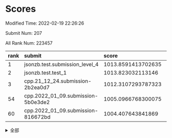 # Scores

Modified Time: 2022-02-19 22:26:26

Submit Num: 207

All Rank Num: 223457

| rank |               submit               |       score        |       sigma        | pk_num |
| :--- | :--------------------------------- | :----------------- | :----------------- | :----- |
| 1    | jsonzb.test.submission_level_4     | 1013.8591413702635 | 0.8029983319937026 | 4313   |
| 2    | jsonzb.test.test_1                 | 1013.823032113146  | 0.8166341038753294 | 4317   |
| 3    | cpp.21_12_24.submission-2b2ea0d7   | 1012.3107293787323 | 0.7920727354056638 | 4317   |
| 54   | cpp.2022_01_09.submission-5b0e3de2 | 1005.0966768300075 | 0.7204926516415363 | 4316   |
| 60   | cpp.2022_01_09.submission-816672bd | 1004.407643841869  | 0.7326805537043445 | 4315   |


<details>
<summary>全部</summary>

| rank |                 submit                 |       score        |       sigma        | pk_num |
| :--- | :------------------------------------- | :----------------- | :----------------- | :----- |
| 1    | jsonzb.test.submission_level_4         | 1013.8591413702635 | 0.8029983319937026 | 4313   |
| 2    | jsonzb.test.test_1                     | 1013.823032113146  | 0.8166341038753294 | 4317   |
| 3    | cpp.21_12_24.submission-2b2ea0d7       | 1012.3107293787323 | 0.7920727354056638 | 4317   |
| 4    | gobigger.level_3.submission_level_3_12 | 1012.1032733621018 | 0.7880247670666414 | 4317   |
| 5    | gobigger.level_3.submission_level_3_44 | 1011.6885333131561 | 0.7726756911367866 | 4321   |
| 6    | gobigger.level_3.submission_level_3_25 | 1011.3967564636059 | 0.7657643901335984 | 4319   |
| 7    | gobigger.level_3.submission_level_3_37 | 1011.3551723131172 | 0.7571766625937819 | 4316   |
| 8    | gobigger.level_3.submission_level_3_1  | 1011.2774642358341 | 0.7684522900975105 | 4317   |
| 9    | gobigger.level_3.submission_level_3_32 | 1011.2353066548691 | 0.7722950120399217 | 4319   |
| 10   | gobigger.level_3.submission_level_3_38 | 1011.0224836054317 | 0.7677282236958148 | 4318   |
| 11   | gobigger.level_3.submission_level_3_33 | 1011.013246728445  | 0.7766254775417932 | 4309   |
| 12   | gobigger.level_3.submission_level_3_22 | 1010.9632346313729 | 0.7615587360555237 | 4321   |
| 13   | gobigger.level_3.submission_level_3_11 | 1010.912036632534  | 0.7574554791739498 | 4316   |
| 14   | gobigger.level_3.submission_level_3_48 | 1010.859639566789  | 0.7637277778841386 | 4313   |
| 15   | gobigger.level_3.submission_level_3_4  | 1010.8480621762181 | 0.765035287654316  | 4318   |
| 16   | gobigger.level_3.submission_level_3_23 | 1010.8179542985762 | 0.7759338104304794 | 4320   |
| 17   | gobigger.level_3.submission_level_3_5  | 1010.786384154151  | 0.764831549668964  | 4321   |
| 18   | gobigger.level_3.submission_level_3_27 | 1010.6807720376107 | 0.7808318046597181 | 4319   |
| 19   | gobigger.level_3.submission_level_3_47 | 1010.6433088074602 | 0.7684036516011739 | 4320   |
| 20   | gobigger.level_3.submission_level_3_35 | 1010.556842795765  | 0.7894841171607696 | 4325   |
| 21   | gobigger.level_3.submission_level_3_15 | 1010.5396997688047 | 0.7806743681729343 | 4322   |
| 22   | gobigger.level_3.submission_level_3_2  | 1010.5263448862955 | 0.7560336007673674 | 4317   |
| 23   | gobigger.level_3.submission_level_3_10 | 1010.3328319520681 | 0.7310336671100356 | 4321   |
| 24   | gobigger.level_3.submission_level_3_39 | 1010.315519480711  | 0.7863155574620929 | 4322   |
| 25   | gobigger.level_3.submission_level_3_19 | 1010.2557619984527 | 0.7805910008182179 | 4311   |
| 26   | gobigger.level_3.submission_level_3_6  | 1010.22978524877   | 0.7457101634379745 | 4321   |
| 27   | gobigger.level_3.submission_level_3_30 | 1010.1826867534984 | 0.7733569247566647 | 4322   |
| 28   | gobigger.level_3.submission_level_3_7  | 1010.1473692356906 | 0.7721877772358781 | 4316   |
| 29   | gobigger.level_3.submission_level_3_8  | 1010.0847005533982 | 0.7742007662466064 | 4319   |
| 30   | gobigger.level_3.submission_level_3_34 | 1009.9929686777442 | 0.7678108919274547 | 4319   |
| 31   | gobigger.level_3.submission_level_3_36 | 1009.9605122774026 | 0.778421265372684  | 4324   |
| 32   | gobigger.level_3.submission_level_3_31 | 1009.872958848712  | 0.785371700111516  | 4316   |
| 33   | gobigger.level_3.submission_level_3_16 | 1009.82110045776   | 0.7711629665177536 | 4314   |
| 34   | gobigger.level_3.submission_level_3_42 | 1009.7159959354319 | 0.7566497818336644 | 4316   |
| 35   | gobigger.level_3.submission_level_3_13 | 1009.6995106851582 | 0.7698649690120135 | 4316   |
| 36   | gobigger.level_3.submission_level_3_21 | 1009.6470751451054 | 0.7517233185028636 | 4320   |
| 37   | gobigger.level_3.submission_level_3_20 | 1009.6426869540702 | 0.7534200709589804 | 4317   |
| 38   | gobigger.level_3.submission_level_3_18 | 1009.6377651639574 | 0.7628117262450232 | 4318   |
| 39   | gobigger.level_3.submission_level_3_9  | 1009.4629169368507 | 0.746994525275868  | 4316   |
| 40   | gobigger.level_3.submission_level_3_40 | 1009.3754166345441 | 0.7583534205105429 | 4323   |
| 41   | gobigger.level_3.submission_level_3_45 | 1009.3427406798647 | 0.7554355818453289 | 4321   |
| 42   | gobigger.level_3.submission_level_3_24 | 1009.3089475791987 | 0.7677114430245864 | 4313   |
| 43   | gobigger.level_3.submission_level_3_41 | 1009.1720532051421 | 0.7677120161461206 | 4315   |
| 44   | gobigger.level_3.submission_level_3_28 | 1009.1624981095061 | 0.7577560326414925 | 4314   |
| 45   | gobigger.level_3.submission_level_3_0  | 1009.008929737924  | 0.7611234050285239 | 4318   |
| 46   | gobigger.level_3.submission_level_3_26 | 1008.9754996329975 | 0.7493487970079875 | 4318   |
| 47   | gobigger.level_3.submission_level_3_3  | 1008.8094520275496 | 0.7406710699838179 | 4319   |
| 48   | gobigger.level_3.submission_level_3_29 | 1008.7112350453591 | 0.7586070298313572 | 4320   |
| 49   | gobigger.level_3.submission_level_3_46 | 1008.6582394503032 | 0.7688999069461058 | 4318   |
| 50   | gobigger.level_3.submission_level_3_14 | 1008.652944420812  | 0.7411984519245665 | 4321   |
| 51   | gobigger.level_3.submission_level_3_49 | 1008.416916268035  | 0.7537567283830179 | 4314   |
| 52   | gobigger.level_3.submission_level_3_17 | 1007.7233070078122 | 0.7444611135413497 | 4318   |
| 53   | gobigger.level_3.submission_level_3_43 | 1007.6981758287251 | 0.7421109117231386 | 4314   |
| 54   | cpp.2022_01_09.submission-5b0e3de2     | 1005.0966768300075 | 0.7204926516415363 | 4316   |
| 55   | gobigger.level_1.submission_level_1_23 | 1004.8715900032628 | 0.7388390584173297 | 4314   |
| 56   | gobigger.level_1.submission_level_1_29 | 1004.8324098405636 | 0.731603585466067  | 4320   |
| 57   | gobigger.level_1.submission_level_1_36 | 1004.5661683939874 | 0.721449224683185  | 4317   |
| 58   | gobigger.level_1.submission_level_1_9  | 1004.4865542234663 | 0.7147162954880238 | 4321   |
| 59   | gobigger.level_1.submission_level_1_22 | 1004.4566098502929 | 0.7220963561932315 | 4313   |
| 60   | cpp.2022_01_09.submission-816672bd     | 1004.407643841869  | 0.7326805537043445 | 4315   |
| 61   | gobigger.level_1.submission_level_1_13 | 1004.2958771474042 | 0.7257940545962962 | 4315   |
| 62   | gobigger.level_1.submission_level_1_7  | 1004.2330543476228 | 0.7134033420098229 | 4320   |
| 63   | gobigger.level_1.submission_level_1_21 | 1004.1844944335643 | 0.7258470999738756 | 4317   |
| 64   | gobigger.level_1.submission_level_1_37 | 1003.9930152750079 | 0.7150413930668608 | 4322   |
| 65   | gobigger.level_1.submission_level_1_25 | 1003.9755931240916 | 0.7190266537699991 | 4316   |
| 66   | gobigger.level_1.submission_level_1_33 | 1003.9538258366083 | 0.7147613187613194 | 4318   |
| 67   | gobigger.level_1.submission_level_1_39 | 1003.9211993421518 | 0.7118301965413764 | 4317   |
| 68   | gobigger.level_1.submission_level_1_8  | 1003.9125489632618 | 0.7039062229109322 | 4315   |
| 69   | gobigger.level_1.submission_level_1_40 | 1003.8512330163953 | 0.7146288321432468 | 4318   |
| 70   | gobigger.level_1.submission_level_1_15 | 1003.8340237916789 | 0.7205271636099396 | 4319   |
| 71   | gobigger.level_1.submission_level_1_32 | 1003.7288834316537 | 0.7166698340132137 | 4316   |
| 72   | gobigger.level_1.submission_level_1_43 | 1003.7205302235275 | 0.7069873119137224 | 4318   |
| 73   | gobigger.level_1.submission_level_1_38 | 1003.6848079589971 | 0.7154031574740004 | 4317   |
| 74   | gobigger.level_1.submission_level_1_34 | 1003.682761797443  | 0.7232652261145212 | 4312   |
| 75   | gobigger.level_1.submission_level_1_47 | 1003.6413527771178 | 0.7161162875256113 | 4315   |
| 76   | gobigger.level_1.submission_level_1_28 | 1003.4280153449396 | 0.7153558255825825 | 4320   |
| 77   | gobigger.level_1.submission_level_1_35 | 1003.4162625081324 | 0.7186432778417718 | 4321   |
| 78   | gobigger.level_1.submission_level_1_30 | 1003.4132929458483 | 0.7200409839591674 | 4320   |
| 79   | gobigger.level_1.submission_level_1_6  | 1003.3737081381087 | 0.7094446936244526 | 4318   |
| 80   | gobigger.level_1.submission_level_1_45 | 1003.3079729426917 | 0.7162462501763462 | 4319   |
| 81   | gobigger.level_1.submission_level_1_14 | 1003.2821542675873 | 0.7255042891833461 | 4315   |
| 82   | gobigger.level_1.submission_level_1_27 | 1003.2025540633381 | 0.7182753336831089 | 4316   |
| 83   | gobigger.level_1.submission_level_1_44 | 1003.1987943082232 | 0.7174534022299591 | 4314   |
| 84   | gobigger.level_1.submission_level_1_24 | 1003.077855046939  | 0.7016122719754198 | 4320   |
| 85   | gobigger.level_1.submission_level_1_19 | 1003.0724550704678 | 0.72241153938449   | 4320   |
| 86   | gobigger.level_1.submission_level_1_42 | 1003.0430232024203 | 0.7247049371283075 | 4318   |
| 87   | gobigger.level_1.submission_level_1_17 | 1002.9472854826953 | 0.7059044763558032 | 4319   |
| 88   | gobigger.level_1.submission_level_1_48 | 1002.8411631503639 | 0.7146278643820159 | 4318   |
| 89   | gobigger.level_1.submission_level_1_16 | 1002.776529764886  | 0.71917371567426   | 4315   |
| 90   | gobigger.level_1.submission_level_1_12 | 1002.7748068109004 | 0.7195514304608006 | 4320   |
| 91   | gobigger.level_1.submission_level_1_26 | 1002.7393878670473 | 0.7129944684002348 | 4318   |
| 92   | gobigger.level_1.submission_level_1_2  | 1002.632389598927  | 0.7095120059896248 | 4315   |
| 93   | gobigger.level_1.submission_level_1_1  | 1002.6194279863655 | 0.7182951588279017 | 4315   |
| 94   | gobigger.level_1.submission_level_1_5  | 1002.6035520449097 | 0.7214990055586505 | 4316   |
| 95   | gobigger.level_1.submission_level_1_49 | 1002.5398416813256 | 0.7147332311885691 | 4321   |
| 96   | gobigger.level_1.submission_level_1_31 | 1002.536839436754  | 0.7144822271127576 | 4314   |
| 97   | gobigger.level_1.submission_level_1_18 | 1002.4413755005762 | 0.709737077653053  | 4320   |
| 98   | gobigger.level_1.submission_level_1_0  | 1002.4200438361655 | 0.7175535562031071 | 4314   |
| 99   | gobigger.level_1.submission_level_1_41 | 1002.3029379786499 | 0.7120330179807505 | 4319   |
| 100  | gobigger.level_1.submission_level_1_11 | 1002.2709834557464 | 0.7165556071265755 | 4321   |
| 101  | gobigger.level_1.submission_level_1_20 | 1002.2282842696249 | 0.71453926079124   | 4317   |
| 102  | gobigger.level_1.submission_level_1_3  | 1001.8960522854094 | 0.7110665297436721 | 4323   |
| 103  | gobigger.level_1.submission_level_1_46 | 1001.8402792808903 | 0.7166462340020225 | 4320   |
| 104  | gobigger.level_1.submission_level_1_10 | 1001.6965682829783 | 0.7111856988654527 | 4317   |
| 105  | gobigger.level_1.submission_level_1_4  | 1001.4132328675657 | 0.7118510464745142 | 4320   |
| 106  | gobigger.random.submission_random_21   | 997.3622131950301  | 0.7012304265611554 | 4321   |
| 107  | gobigger.random.submission_random_42   | 997.2940415954438  | 0.7137244707865538 | 4319   |
| 108  | gobigger.random.submission_random_37   | 997.0680157059428  | 0.7151116252994338 | 4317   |
| 109  | gobigger.random.submission_random_23   | 996.989018662261   | 0.7050792913681125 | 4320   |
| 110  | gobigger.random.submission_random_32   | 996.8331893174457  | 0.7088185166804125 | 4321   |
| 111  | gobigger.random.submission_random_44   | 996.8203024067675  | 0.7116089616125391 | 4321   |
| 112  | gobigger.random.submission_random_24   | 996.7543086569207  | 0.7085430377017564 | 4322   |
| 113  | gobigger.random.submission_random_3    | 996.710554561955   | 0.6994107294137144 | 4317   |
| 114  | gobigger.random.submission_random_6    | 996.7099734921936  | 0.7119213137082702 | 4320   |
| 115  | gobigger.random.submission_random_17   | 996.6071988564343  | 0.709130173667737  | 4318   |
| 116  | gobigger.random.submission_random_4    | 996.5042408516132  | 0.7026097574474441 | 4316   |
| 117  | gobigger.random.submission_random_35   | 996.4980582965723  | 0.702664962389566  | 4321   |
| 118  | gobigger.random.submission_random_28   | 996.4900335430966  | 0.7064953952607179 | 4321   |
| 119  | gobigger.random.submission_random_34   | 996.4682384580074  | 0.6914117657664178 | 4316   |
| 120  | gobigger.random.submission_random_29   | 996.3831879524345  | 0.7145332456731138 | 4322   |
| 121  | gobigger.random.submission_random_47   | 996.3807484261685  | 0.7207605872048714 | 4316   |
| 122  | gobigger.random.submission_random_43   | 996.2301983590052  | 0.7166829884745588 | 4315   |
| 123  | gobigger.random.submission_random_40   | 996.2100293016375  | 0.7007007161252881 | 4319   |
| 124  | gobigger.random.submission_random_27   | 996.080942688704   | 0.71553221170406   | 4320   |
| 125  | gobigger.random.submission_random_49   | 996.080557477868   | 0.7224712694765226 | 4320   |
| 126  | gobigger.random.submission_random_8    | 996.0346452101884  | 0.706984282756221  | 4321   |
| 127  | gobigger.random.submission_random_12   | 995.991776954561   | 0.720480776034712  | 4318   |
| 128  | gobigger.random.submission_random_14   | 995.9813564297865  | 0.7122178482307647 | 4318   |
| 129  | gobigger.random.submission_random_2    | 995.9284916119634  | 0.7082004189011811 | 4318   |
| 130  | gobigger.random.submission_random_33   | 995.9209982639464  | 0.7334124933319887 | 4317   |
| 131  | gobigger.random.submission_random_10   | 995.8899191109963  | 0.7073561007050881 | 4320   |
| 132  | gobigger.random.submission_random_36   | 995.840531610998   | 0.7179764283595106 | 4320   |
| 133  | gobigger.random.submission_random_5    | 995.8200739943545  | 0.715245293345414  | 4318   |
| 134  | gobigger.random.submission_random_46   | 995.7986433509006  | 0.7161878214815407 | 4316   |
| 135  | gobigger.random.submission_random_13   | 995.7635849082274  | 0.7231797252343806 | 4318   |
| 136  | gobigger.random.submission_random_38   | 995.7391408876473  | 0.699806914223525  | 4315   |
| 137  | gobigger.random.submission_random_48   | 995.7264885346034  | 0.7147640073391078 | 4317   |
| 138  | gobigger.random.submission_random_7    | 995.6721757038671  | 0.7158274734218071 | 4319   |
| 139  | gobigger.random.submission_random_30   | 995.6653620333917  | 0.7284839240457079 | 4322   |
| 140  | gobigger.random.submission_random_31   | 995.5690702853828  | 0.7108556137470832 | 4315   |
| 141  | gobigger.random.submission_random_45   | 995.5094209158159  | 0.722828381156278  | 4319   |
| 142  | gobigger.random.submission_random_1    | 995.5034349159266  | 0.7187921314882942 | 4317   |
| 143  | gobigger.random.submission_random_20   | 995.4583845856403  | 0.7141400586139519 | 4320   |
| 144  | gobigger.random.submission_random_22   | 995.4479221443358  | 0.7098821771538399 | 4318   |
| 145  | gobigger.random.submission_random_39   | 995.3783937246652  | 0.7094807573028933 | 4317   |
| 146  | gobigger.random.submission_random_25   | 995.3546379189892  | 0.7346833201182212 | 4323   |
| 147  | gobigger.random.submission_random_18   | 995.2783214779622  | 0.7146942501171105 | 4323   |
| 148  | gobigger.random.submission_random_41   | 995.1350177402735  | 0.7121084165555636 | 4320   |
| 149  | gobigger.random.submission_random_16   | 994.9647553502065  | 0.7287612769494783 | 4317   |
| 150  | gobigger.random.submission_random_11   | 994.9026796854615  | 0.7084580311115697 | 4321   |
| 151  | gobigger.random.submission_random_19   | 994.8889979367901  | 0.7276541504517361 | 4319   |
| 152  | gobigger.random.submission_random_9    | 994.6053136625009  | 0.7165390075302966 | 4313   |
| 153  | gobigger.level_2.submission_level_2_28 | 994.4997489312519  | 0.7208733870819649 | 4320   |
| 154  | gobigger.random.submission_random_26   | 994.3478612216529  | 0.7316107811857602 | 4319   |
| 155  | gobigger.random.submission_random_15   | 994.3225807677256  | 0.7076565658956888 | 4319   |
| 156  | gobigger.random.submission_random_0    | 994.2319612656886  | 0.7235907515233198 | 4319   |
| 157  | gobigger.level_2.submission_level_2_20 | 993.8387952255158  | 0.749531200624449  | 4319   |
| 158  | gobigger.level_2.submission_level_2_40 | 993.7815451729475  | 0.7332658310845256 | 4316   |
| 159  | gobigger.level_2.submission_level_2_31 | 993.6913494137722  | 0.7266986549520974 | 4314   |
| 160  | gobigger.level_2.submission_level_2_37 | 993.6006042669003  | 0.7436954571925943 | 4318   |
| 161  | gobigger.level_2.submission_level_2_30 | 993.4036501234928  | 0.7229989112391763 | 4316   |
| 162  | gobigger.level_2.submission_level_2_23 | 993.3205379468071  | 0.7331168692203298 | 4317   |
| 163  | gobigger.level_2.submission_level_2_8  | 993.3169358185145  | 0.7302945463510226 | 4323   |
| 164  | gobigger.level_2.submission_level_2_13 | 993.0880324551531  | 0.7381779332210447 | 4316   |
| 165  | gobigger.level_2.submission_level_2_17 | 992.8889888888136  | 0.7317866762403232 | 4321   |
| 166  | gobigger.level_2.submission_level_2_3  | 992.8112756028399  | 0.736016543231145  | 4324   |
| 167  | gobigger.level_2.submission_level_2_47 | 992.7476282772682  | 0.7557377850782844 | 4317   |
| 168  | gobigger.level_2.submission_level_2_7  | 992.6034822884069  | 0.7462597879433552 | 4318   |
| 169  | gobigger.level_2.submission_level_2_43 | 992.5572126204021  | 0.7430921764075111 | 4316   |
| 170  | gobigger.level_2.submission_level_2_2  | 992.5257812349048  | 0.7422806243437259 | 4318   |
| 171  | gobigger.level_2.submission_level_2_24 | 992.5205987332989  | 0.7403683267871236 | 4320   |
| 172  | gobigger.level_2.submission_level_2_12 | 992.5081939131904  | 0.737896427414812  | 4319   |
| 173  | gobigger.level_2.submission_level_2_29 | 992.2880938253788  | 0.7386592211992487 | 4315   |
| 174  | gobigger.level_2.submission_level_2_49 | 992.2356307676249  | 0.7433150997219515 | 4319   |
| 175  | gobigger.level_2.submission_level_2_39 | 992.1416333067191  | 0.7344164754381205 | 4315   |
| 176  | gobigger.level_2.submission_level_2_11 | 992.095305153677   | 0.7399276566752228 | 4317   |
| 177  | gobigger.level_2.submission_level_2_36 | 992.0669310922987  | 0.758619593483848  | 4318   |
| 178  | gobigger.level_2.submission_level_2_15 | 992.035126634453   | 0.7499888642549843 | 4322   |
| 179  | gobigger.level_2.submission_level_2_41 | 992.0076241034444  | 0.7354813333232056 | 4320   |
| 180  | gobigger.level_2.submission_level_2_44 | 991.978646620914   | 0.746027085008158  | 4311   |
| 181  | gobigger.level_2.submission_level_2_9  | 991.978070873067   | 0.7465774135602885 | 4316   |
| 182  | gobigger.level_2.submission_level_2_19 | 991.9052249170268  | 0.7561456941297741 | 4322   |
| 183  | gobigger.level_2.submission_level_2_26 | 991.8745919442824  | 0.7517501948873311 | 4318   |
| 184  | gobigger.level_2.submission_level_2_34 | 991.8330612158788  | 0.7371990674386172 | 4319   |
| 185  | gobigger.level_2.submission_level_2_42 | 991.7690277660959  | 0.771835750479522  | 4311   |
| 186  | gobigger.level_2.submission_level_2_10 | 991.7357150828184  | 0.7572915714400633 | 4317   |
| 187  | gobigger.level_2.submission_level_2_22 | 991.735067416943   | 0.7867102673830881 | 4321   |
| 188  | gobigger.level_2.submission_level_2_18 | 991.6380904346541  | 0.7684731417023021 | 4319   |
| 189  | gobigger.level_2.submission_level_2_16 | 991.5996841938248  | 0.7492399715757166 | 4318   |
| 190  | gobigger.level_2.submission_level_2_6  | 991.5252445127538  | 0.7451285768427643 | 4315   |
| 191  | gobigger.level_2.submission_level_2_33 | 991.4828397878297  | 0.7559305100589551 | 4321   |
| 192  | gobigger.level_2.submission_level_2_21 | 991.4525113065444  | 0.7534629270015162 | 4320   |
| 193  | gobigger.level_2.submission_level_2_38 | 991.3882877197883  | 0.7484168769914842 | 4315   |
| 194  | gobigger.level_2.submission_level_2_25 | 991.3858256901186  | 0.7575406829141257 | 4320   |
| 195  | gobigger.level_2.submission_level_2_5  | 991.2676862015807  | 0.7629916429375052 | 4322   |
| 196  | gobigger.level_2.submission_level_2_0  | 991.2528575111157  | 0.7530895518402524 | 4317   |
| 197  | gobigger.level_2.submission_level_2_4  | 991.197780474994   | 0.7535275807490537 | 4320   |
| 198  | gobigger.level_2.submission_level_2_35 | 990.980133413084   | 0.7545027838006685 | 4318   |
| 199  | gobigger.level_2.submission_level_2_1  | 990.9696539160612  | 0.7575823726898046 | 4318   |
| 200  | gobigger.level_2.submission_level_2_48 | 990.9222851033983  | 0.769158268322372  | 4318   |
| 201  | gobigger.level_2.submission_level_2_27 | 990.8941095040213  | 0.7456020406988588 | 4319   |
| 202  | gobigger.level_2.submission_level_2_14 | 990.7455278011926  | 0.7412728766785303 | 4317   |
| 203  | gobigger.level_2.submission_level_2_46 | 990.622913675356   | 0.754934116701951  | 4318   |
| 204  | gobigger.level_2.submission_level_2_32 | 990.4503463784453  | 0.7594062562723337 | 4317   |
| 205  | gobigger.level_2.submission_level_2_45 | 989.958167368118   | 0.7841283525745854 | 4313   |
| 206  | gobigger.none.submission_none_1        | 978.1775874787365  | 1.2481435561632848 | 4319   |
| 207  | gobigger.none.submission_none_0        | 976.8337415568295  | 1.3665855862913174 | 4313   |

</details>